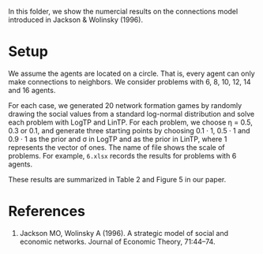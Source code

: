 In this folder, we show the numercial results on the connections model introduced in Jackson & Wolinsky (1996).

# Setup
We assume the agents are located on a circle. That is,  every agent can only make
connections to neighbors. We consider problems with 6, 8, 10, 12, 14 and 16 agents.

For each case, we generated 20 network formation games by
randomly drawing the social values from a standard log-normal distribution and solve each problem with
LogTP and LinTP.  For each problem, we choose η = 0.5, 0.3 or 0.1, and generate three starting points by
choosing 0.1 · 1, 0.5 · 1 and 0.9 · 1 as the prior and σ in LogTP and as the prior in LinTP, where 1 represents
the vector of ones.
The name of file shows the scale of problems. For example, `6.xlsx` records the results for problems with 6 agents.

These results are summarized in Table 2 and Figure 5 in our paper.

# References
1. Jackson MO, Wolinsky A (1996). A strategic model of social and economic networks. Journal of Economic Theory, 71:44–74.
